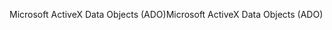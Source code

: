 <span data-ttu-id="39a92-101">Microsoft ActiveX Data Objects (ADO)</span><span class="sxs-lookup"><span data-stu-id="39a92-101">Microsoft ActiveX Data Objects (ADO)</span></span>